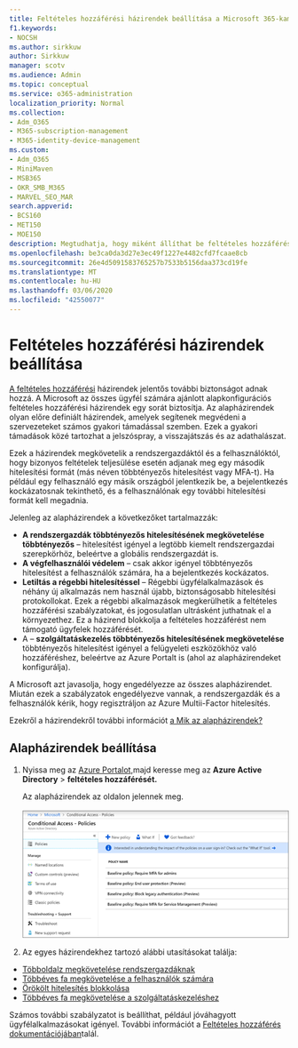 ```yaml
---
title: Feltételes hozzáférési házirendek beállítása a Microsoft 365-kampányokhoz
f1.keywords:
- NOCSH
ms.author: sirkkuw
author: Sirkkuw
manager: scotv
ms.audience: Admin
ms.topic: conceptual
ms.service: o365-administration
localization_priority: Normal
ms.collection:
- Adm_O365
- M365-subscription-management
- M365-identity-device-management
ms.custom:
- Adm_O365
- MiniMaven
- MSB365
- OKR_SMB_M365
- MARVEL_SEO_MAR
search.appverid:
- BCS160
- MET150
- MOE150
description: Megtudhatja, hogy miként állíthat be feltételes hozzáférési házirendeket a Microsoft 365-kampányokhoz, hogy további jelentős biztonságot nyújthassanak.
ms.openlocfilehash: be3ca0da3d27e3ec49f1227e4482cfd7fcaae8cb
ms.sourcegitcommit: 26e4d5091583765257b7533b5156daa373cd19fe
ms.translationtype: MT
ms.contentlocale: hu-HU
ms.lasthandoff: 03/06/2020
ms.locfileid: "42550077"
---
```

# <a name="set-up-conditional-access-policies"></a>Feltételes hozzáférési házirendek beállítása

[A feltételes hozzáférési](https://docs.microsoft.com/azure/active-directory/conditional-access/overview) házirendek jelentős további biztonságot adnak hozzá. A Microsoft az összes ügyfél számára ajánlott alapkonfigurációs feltételes hozzáférési házirendek egy sorát biztosítja. Az alapházirendek olyan előre definiált házirendek, amelyek segítenek megvédeni a szervezeteket számos gyakori támadással szemben. Ezek a gyakori támadások közé tartozhat a jelszóspray, a visszajátszás és az adathalászat.

Ezek a házirendek megkövetelik a rendszergazdáktól és a felhasználóktól, hogy bizonyos feltételek teljesülése esetén adjanak meg egy második hitelesítési formát (más néven többtényezős hitelesítést vagy MFA-t). Ha például egy felhasználó egy másik országból jelentkezik be, a bejelentkezés kockázatosnak tekinthető, és a felhasználónak egy további hitelesítési formát kell megadnia. 

Jelenleg az alapházirendek a következőket tartalmazzák:
- **A rendszergazdák többtényezős hitelesítésének megkövetelése többtényezős** &ndash; hitelesítést igényel a legtöbb kiemelt rendszergazdai szerepkörhöz, beleértve a globális rendszergazdát is.
- **A végfelhasználói védelem** &ndash; csak akkor igényel többtényezős hitelesítést a felhasználók számára, ha a bejelentkezés kockázatos. 
- **Letiltás a régebbi hitelesítéssel** &ndash; Régebbi ügyfélalkalmazások és néhány új alkalmazás nem használ újabb, biztonságosabb hitelesítési protokollokat. Ezek a régebbi alkalmazások megkerülhetik a feltételes hozzáférési szabályzatokat, és jogosulatlan ultrásként juthatnak el a környezethez. Ez a házirend blokkolja a feltételes hozzáférést nem támogató ügyfelek hozzáférését. 
- A &ndash; **szolgáltatáskezelés többtényezős hitelesítésének megkövetelése** többtényezős hitelesítést igényel a felügyeleti eszközökhöz való hozzáféréshez, beleértve az Azure Portalt is (ahol az alapházirendeket konfigurálja). 

A Microsoft azt javasolja, hogy engedélyezze az összes alapházirendet. Miután ezek a szabályzatok engedélyezve vannak, a rendszergazdák és a felhasználók kérik, hogy regisztráljon az Azure Multii-Factor hitelesítés.

Ezekről a házirendekről további információt [a Mik az alapházirendek?](https://docs.microsoft.com/azure/active-directory/conditional-access/concept-baseline-protection)


## <a name="set-up-baseline-policies"></a>Alapházirendek beállítása

1. Nyissa meg az [Azure Portalot,](https://portal.azure.com)majd keresse meg az **Azure Active Directory** \> **feltételes hozzáférését.**
    
    Az alapházirendek az oldalon jelennek meg. <br/> <br/>
    ![A feltételes hozzáférés alapházirendjeit tartalmazó lap.](../media/baslinepolicies.png)
1. Az egyes házirendekhez tartozó alábbi utasításokat találja:

  - [Többoldalz megkövetelése rendszergazdáknak](https://docs.microsoft.com/azure/active-directory/conditional-access/howto-baseline-protect-administrators)
- [Többéves fa megkövetelése a felhasználók számára](https://docs.microsoft.com/azure/active-directory/conditional-access/howto-baseline-protect-end-users)  
 - [Örökölt hitelesítés blokkolása](https://docs.microsoft.com/azure/active-directory/conditional-access/howto-baseline-protect-legacy-auth)
  - [Többéves fa megkövetelése a szolgáltatáskezeléshez](https://docs.microsoft.com/azure/active-directory/conditional-access/howto-baseline-protect-azure)

Számos további szabályzatot is beállíthat, például jóváhagyott ügyfélalkalmazásokat igényel. További információt a [Feltételes hozzáférés dokumentációjában](https://docs.microsoft.com/azure/active-directory/conditional-access/)talál.
